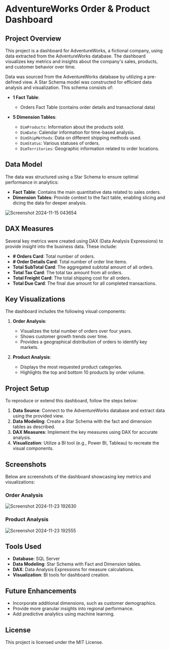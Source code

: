 # AdventureWorks Order & Product Dashboard

## Project Overview
This project is a dashboard for AdventureWorks, a fictional company, using data extracted from the AdventureWorks database. The dashboard visualizes key metrics and insights about the company's sales, products, and customer behavior over time.

Data was sourced from the AdventureWorks database by utilizing a pre-defined view. A Star Schema model was constructed for efficient data analysis and visualization. This schema consists of:

- **1 Fact Table**:
  - Orders Fact Table (contains order details and transactional data)

- **5 Dimension Tables**:
  - `DimProducts`: Information about the products sold.
  - `DimDate`: Calendar information for time-based analysis.
  - `DimShipMethods`: Data on different shipping methods used.
  - `DimStatus`: Various statuses of orders.
  - `DimTerritories`: Geographic information related to order locations.

## Data Model
The data was structured using a Star Schema to ensure optimal performance in analytics:

- **Fact Table**: Contains the main quantitative data related to sales orders.
- **Dimension Tables**: Provide context to the fact table, enabling slicing and dicing the data for deeper analysis.
  
 ![Screenshot 2024-11-15 043654](https://github.com/user-attachments/assets/138e9bd1-4f36-488f-aae2-cdc7fb19248e)


## DAX Measures
Several key metrics were created using DAX (Data Analysis Expressions) to provide insight into the business data. These include:

- **# Orders Card**: Total number of orders.
- **# Order Details Card**: Total number of order line items.
- **Total SubTotal Card**: The aggregated subtotal amount of all orders.
- **Total Tax Card**: The total tax amount from all orders.
- **Total Freight Card**: The total shipping cost for all orders.
- **Total Due Card**: The final due amount for all completed transactions.

## Key Visualizations
The dashboard includes the following visual components:

1. **Order Analysis**:
   - Visualizes the total number of orders over four years.
   - Shows customer growth trends over time.
   - Provides a geographical distribution of orders to identify key markets.

2. **Product Analysis**:
   - Displays the most requested product categories.
   - Highlights the top and bottom 10 products by order volume.

## Project Setup
To reproduce or extend this dashboard, follow the steps below:

1. **Data Source**: Connect to the AdventureWorks database and extract data using the provided view.
2. **Data Modeling**: Create a Star Schema with the fact and dimension tables as described.
3. **DAX Measures**: Implement the key measures using DAX for accurate analysis.
4. **Visualization**: Utilize a BI tool (e.g., Power BI, Tableau) to recreate the visual components.

## Screenshots
Below are screenshots of the dashboard showcasing key metrics and visualizations:

### Order Analysis
![Screenshot 2024-11-23 192630](https://github.com/user-attachments/assets/d7fcd2e5-63ac-4fb0-b99a-ed1f6ccbbfb7)


### Product Analysis

![Screenshot 2024-11-23 192555](https://github.com/user-attachments/assets/78000c72-8c17-4614-b44d-bdcb90bbaf6b)

## Tools Used
- **Database**: SQL Server
- **Data Modeling**: Star Schema with Fact and Dimension tables.
- **DAX**: Data Analysis Expressions for measure calculations.
- **Visualization**: BI tools for dashboard creation.

## Future Enhancements
- Incorporate additional dimensions, such as customer demographics.
- Provide more granular insights into regional performance.
- Add predictive analytics using machine learning.

## License
This project is licensed under the MIT License.

